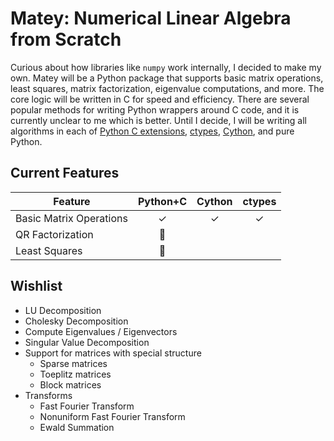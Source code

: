 # Matey:  Numerical Linear Algebra from Scratch

Curious about how libraries like `numpy` work internally, I decided to make my own.  Matey will be a Python package that supports basic matrix operations, least squares, matrix factorization, eigenvalue computations, and more.  The core logic will be written in C for speed and efficiency.  There are several popular methods for writing Python wrappers around C code, and it is currently unclear to me which is better.  Until I decide, I will be writing all algorithms in each of [Python C extensions](https://docs.python.org/3.5/extending/extending.html), [ctypes](https://docs.python.org/3/library/ctypes.html), [Cython](http://cython.org/), and pure Python.

## Current Features

| Feature                 | Python+C | Cython | ctypes |
|-------------------------|:--------:|:------:|:------:|
| Basic Matrix Operations | ✓        | ✓      | ✓      |
| QR Factorization        | 🔧       |        |        |
| Least Squares           | 🔧       |        |        |

## Wishlist

* LU Decomposition
* Cholesky Decomposition
* Compute Eigenvalues / Eigenvectors
* Singular Value Decomposition
* Support for matrices with special structure
    - Sparse matrices
    - Toeplitz matrices
    - Block matrices
* Transforms
    - Fast Fourier Transform
    - Nonuniform Fast Fourier Transform
    - Ewald Summation
